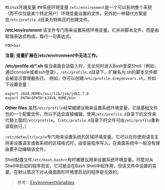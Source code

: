 #Linux环境变量
##系统环境变量
`/etc/environment`是一个可以影响整个系统（而不仅仅是某个特定用户）环境变量设置的文件。另外的一种替代方案是在`/etc/profile.d`目录为特殊目的创建文件。

**/etc/environment**
该文件专门用来设置系统环境变量。它并非脚本文件，而是由赋值表达式构成，每行一句表达式。
```
FOO=bar
```
**注意: 变量扩展在/etc/environment中无法工作。**

**/etc/profile.d/*.sh**
每当桌面会话载入时，无论何时进入Bash登录Shell（例如，通过console或者ssh登录），`/etc/profile.d`目录下，扩展名为.sh的脚本文件都会被显示管理器执行。
例如，你可以创建`/etc/profile.d/myenvvars.sh`，并如下设置变量：
```
export JAVA_HOME=/usr/lib/jvm/jdk1.7.0
export PATH=$PATH:$JAVA_HOME/bin
```
**Other files**
虽然`/etc/profile`经常被建议用来设置系统环境变量，它是基础文件包的一个配置文件，所以不适合直接编辑。使用`/etc/profile.d`目录下的文件来代替上面的`/etc/profile`。（`/etc/profile.d`目录下的文件可由`/etc/profile`重新读取执行。）

`/etc/default/locale`专门用来设置系统的区域环境变量。它可以在你使用语言支持来设置语言或者系统的区域格式时，由安装程序写入。在桌面系统中一般没有理由要手动编辑该文件。

Shell配置文件`/etc/bash.bashrc`有时被建议用来设置系统环境变量。尽管对从Shell中启动的程序而言，它可能会在Bash Shell中起作用，但该文件中设置的变量，在默认情况下对从桌面图形环境里启动的程序是无效的。

 >参考：[EnvironmentVariables](https://help.ubuntu.com/community/EnvironmentVariables)
